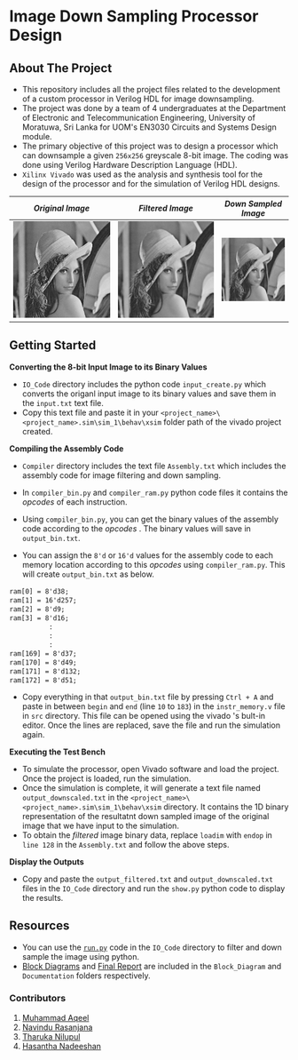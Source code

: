 # Image Down Sampling Processor Design

## About The Project

* This repository includes all the project files related to the development of a custom processor in Verilog HDL for image downsampling. 
* The project was done by a team of 4 undergraduates at the Department of Electronic and Telecommunication Engineering, University of Moratuwa, Sri Lanka for UOM's EN3030 Circuits and Systems Design module.
* The primary objective of this project was to design a processor which can downsample a given `256x256` greyscale 8-bit image. The coding was done using Verilog Hardware Description Language (HDL).  
* `Xilinx Vivado` was used as the analysis and synthesis tool for the design of the processor and for the simulation of Verilog HDL designs.

|*Original Image*|*Filtered Image*|*Down Sampled Image*|
|:----:|:----:|:----:|
| <img src="IO_Code/test.png"/> |<img src="IO_Code/filtered.png"/>|<img src="IO_Code/downsampled.png"/>|

## Getting Started

**Converting the 8-bit Input Image to its Binary Values** 

* `IO_Code` directory includes the python code `input_create.py` which converts the origanl input image to its binary values and save them in the `input.txt` text file.
* Copy this text file and paste it in your `<project_name>\<project_name>.sim\sim_1\behav\xsim` folder path of the vivado project created.

**Compiling the Assembly Code** 

* `Compiler` directory includes the text file `Assembly.txt` which includes the assembly code for image filtering and down sampling.

* In `compiler_bin.py` and `compiler_ram.py` python code files it contains the *opcodes* of each instruction. 

* Using `compiler_bin.py`, you can get the binary values of the assembly code according to the *opcodes* . The binary values will save in `output_bin.txt`.

* You can assign the `8'd` or `16'd` values for the assembly code to each memory location according to this *opcodes* using `compiler_ram.py`. This will create `output_bin.txt` as below.

```
ram[0] = 8'd38;
ram[1] = 16'd257;
ram[2] = 8'd9;
ram[3] = 8'd16;
          :
          :
          :
ram[169] = 8'd37;
ram[170] = 8'd49;
ram[171] = 8'd132;
ram[172] = 8'd51;    
```
* Copy everything in that `output_bin.txt`  file by pressing `Ctrl + A` and paste in between `begin` and `end` (line `10` to `183`) in the `instr_memory.v` file in `src` directory. This file can be opened using the vivado 's bult-in editor. Once the lines are replaced, save the file and run the simulation again. 

**Executing the Test Bench** 

* To simulate the processor, open Vivado software and load the project. Once the project is loaded, run the simulation.
* Once the simulation is complete, it will generate a text file named `output_downscaled.txt` in the  `<project_name>\<project_name>.sim\sim_1\behav\xsim` directory. It contains the 1D binary representation of the  resultatnt down sampled image of the original image that we have input to the simulation.
* To obtain the *filtered* image binary data, replace `loadim` with `endop` in `line 128` in the `Assembly.txt` and follow the above steps.

**Display the Outputs** 

* Copy and paste the `output_filtered.txt` and `output_downscaled.txt` files in the `IO_Code` directory and run the `show.py` python code to display the results.

## Resources

* You can use the [`run.py`](IO_Code/run.py) code in the `IO_Code` directory to filter and down sample the image using python.
* [Block Diagrams](Block_Diagram) and [Final Report](Documentation/CSD_Processor_Design_Report.pdf) are included in the `Block_Diagram` and `Documentation` folders respectively.

### Contributors

1. [Muhammad Aqeel](https://github.com/AqeelMuhammad)
1. [Navindu Rasanjana](https://github.com/NavinduRasanjana)
1. [Tharuka Nilupul](https://github.com/TharukaN17)
1. [Hasantha Nadeeshan](https://github.com/hasantha-nadeeshan)
